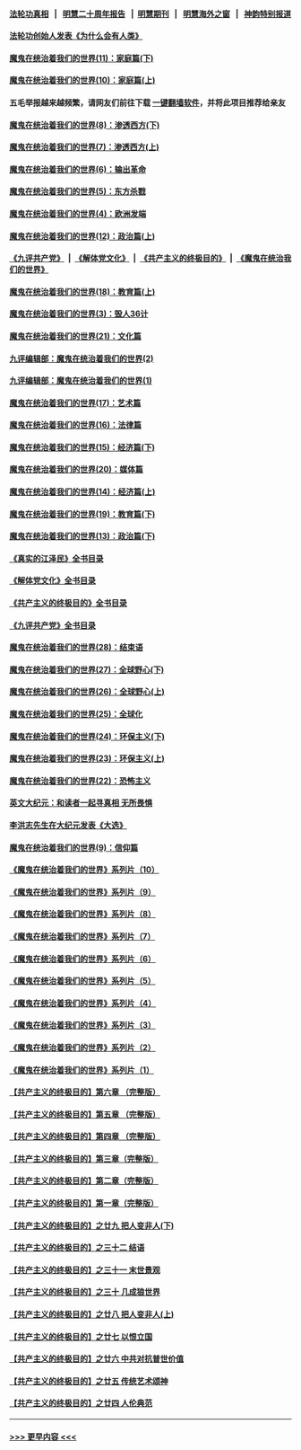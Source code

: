 #### [法轮功真相](https://github.com/gfw-breaker/truth/blob/master/README.md?t=0) &nbsp;&nbsp;|&nbsp;&nbsp; [明慧二十周年报告](https://github.com/gfw-breaker/mh-reports/blob/master/README.md?t=0) &nbsp;&nbsp;|&nbsp;&nbsp;[明慧期刊](https://github.com/gfw-breaker/mh-qikan) &nbsp;&nbsp;|&nbsp;&nbsp; [明慧海外之窗](https://github.com/gfw-breaker/mh-news/blob/master/README.md?t=0) &nbsp;&nbsp;|&nbsp;&nbsp; [神韵特别报道](https://github.com/gfw-breaker/mh-news/blob/master/shenyun.md?t=0)
#### [法轮功创始人发表《为什么会有人类》](../pages/nsc422/n13912117.md?t=04180043) 
#### [魔鬼在统治着我们的世界(11)：家庭篇(下)](../pages/nsc422/n10440961.md?t=04180043) 
#### [魔鬼在统治着我们的世界(10)：家庭篇(上)](../pages/nsc422/n10435448.md?t=04180043) 
#### 五毛举报越来越频繁，请网友们前往下载 [一键翻墙软件](https://github.com/gfw-breaker/ssr-accounts)，并将此项目推荐给亲友
#### [魔鬼在统治着我们的世界(8)：渗透西方(下)](../pages/nsc422/n10429603.md?t=04180043) 
#### [魔鬼在统治着我们的世界(7)：渗透西方(上)](../pages/nsc422/n10426013.md?t=04180043) 
#### [魔鬼在统治着我们的世界(6)：输出革命](../pages/nsc422/n10421536.md?t=04180043) 
#### [魔鬼在统治着我们的世界(5)：东方杀戮](../pages/nsc422/n10417707.md?t=04180043) 
#### [魔鬼在统治着我们的世界(4)：欧洲发端](../pages/nsc422/n10414890.md?t=04180043) 
#### [魔鬼在统治着我们的世界(12)：政治篇(上)](../pages/nsc422/n10444576.md?t=04180043) 
#### [《九评共产党》](https://github.com/begood0513/9ping.md/blob/master/README.md) &nbsp;|&nbsp; [《解体党文化》](../../../../jtdwh.md/blob/master/README.md)  &nbsp;|&nbsp; [《共产主义的终极目的》](../../../../gczydzjmd.md/blob/master/README.md) &nbsp;|&nbsp; [《魔鬼在统治我们的世界》](../../../../mgztzwmdsj.md/blob/master/README.md) 
#### [魔鬼在统治着我们的世界(18)：教育篇(上)](../pages/nsc422/n10526970.md?t=04180043) 
#### [魔鬼在统治着我们的世界(3)：毁人36计](../pages/nsc422/n10411583.md?t=04180043) 
#### [魔鬼在统治着我们的世界(21)：文化篇](../pages/nsc422/n10597706.md?t=04180043) 
#### [九评编辑部：魔鬼在统治着我们的世界(2)](../pages/nsc422/n10410036.md?t=04180043) 
#### [九评编辑部：魔鬼在统治着我们的世界(1)](../pages/nsc422/n10406825.md?t=04180043) 
#### [魔鬼在统治着我们的世界(17)：艺术篇](../pages/nsc422/n10499093.md?t=04180043) 
#### [魔鬼在统治着我们的世界(16)：法律篇](../pages/nsc422/n10485969.md?t=04180043) 
#### [魔鬼在统治着我们的世界(15)：经济篇(下)](../pages/nsc422/n10469975.md?t=04180043) 
#### [魔鬼在统治着我们的世界(20)：媒体篇](../pages/nsc422/n10586579.md?t=04180043) 
#### [魔鬼在统治着我们的世界(14)：经济篇(上)](../pages/nsc422/n10457370.md?t=04180043) 
#### [魔鬼在统治着我们的世界(19)：教育篇(下)](../pages/nsc422/n10564808.md?t=04180043) 
#### [魔鬼在统治着我们的世界(13)：政治篇(下)](../pages/nsc422/n10448270.md?t=04180043) 
#### [《真实的江泽民》全书目录](../pages/nsc422/n13721399.md?t=04180043) 
#### [《解体党文化》全书目录](../pages/nsc422/n13721157.md?t=04180043) 
#### [《共产主义的终极目的》全书目录](../pages/nsc422/n13721048.md?t=04180043) 
#### [《九评共产党》全书目录](../pages/nsc422/n13708085.md?t=04180043) 
#### [魔鬼在统治着我们的世界(28)：结束语](../pages/nsc422/n10936246.md?t=04180043) 
#### [魔鬼在统治着我们的世界(27)：全球野心(下)](../pages/nsc422/n10928319.md?t=04180043) 
#### [魔鬼在统治着我们的世界(26)：全球野心(上)](../pages/nsc422/n10900318.md?t=04180043) 
#### [魔鬼在统治着我们的世界(25)：全球化](../pages/nsc422/n10788205.md?t=04180043) 
#### [魔鬼在统治着我们的世界(24)：环保主义(下)](../pages/nsc422/n10695307.md?t=04180043) 
#### [魔鬼在统治着我们的世界(23)：环保主义(上)](../pages/nsc422/n10688613.md?t=04180043) 
#### [魔鬼在统治着我们的世界(22)：恐怖主义](../pages/nsc422/n10614727.md?t=04180043) 
#### [英文大纪元：和读者一起寻真相 无所畏惧](../pages/nsc422/n12542027.md?t=04180043) 
#### [李洪志先生在大纪元发表《大选》](../pages/nsc422/n12534746.md?t=04180043) 
#### [魔鬼在统治着我们的世界(9)：信仰篇](../pages/nsc422/n10432159.md?t=04180043) 
#### [《魔鬼在统治着我们的世界》系列片（10）](../pages/nsc422/n12292670.md?t=04180043) 
#### [《魔鬼在统治着我们的世界》系列片（9）](../pages/nsc422/n12290859.md?t=04180043) 
#### [《魔鬼在统治着我们的世界》系列片（8）](../pages/nsc422/n12287445.md?t=04180043) 
#### [《魔鬼在统治着我们的世界》系列片（7）](../pages/nsc422/n12283425.md?t=04180043) 
#### [《魔鬼在统治着我们的世界》系列片（6）](../pages/nsc422/n12282314.md?t=04180043) 
#### [《魔鬼在统治着我们的世界》系列片（5）](../pages/nsc422/n12281419.md?t=04180043) 
#### [《魔鬼在统治着我们的世界》系列片（4）](../pages/nsc422/n12274024.md?t=04180043) 
#### [《魔鬼在统治着我们的世界》系列片（3）](../pages/nsc422/n12271322.md?t=04180043) 
#### [《魔鬼在统治着我们的世界》系列片（2）](../pages/nsc422/n12269049.md?t=04180043) 
#### [《魔鬼在统治着我们的世界》系列片（1）](../pages/nsc422/n12267575.md?t=04180043) 
#### [【共产主义的终极目的】第六章 （完整版）](../pages/nsc422/n11428913.md?t=04180043) 
#### [【共产主义的终极目的】第五章 （完整版）](../pages/nsc422/n11428912.md?t=04180043) 
#### [【共产主义的终极目的】第四章 （完整版）](../pages/nsc422/n11428907.md?t=04180043) 
#### [【共产主义的终极目的】第三章（完整版）](../pages/nsc422/n11428848.md?t=04180043) 
#### [【共产主义的终极目的】第二章（完整版）](../pages/nsc422/n11428831.md?t=04180043) 
#### [【共产主义的终极目的】第一章（完整版）](../pages/nsc422/n11417651.md?t=04180043) 
#### [【共产主义的终极目的】之廿九 把人变非人(下)](../pages/nsc422/n11344140.md?t=04180043) 
#### [【共产主义的终极目的】之三十二 结语](../pages/nsc422/n11360535.md?t=04180043) 
#### [【共产主义的终极目的】之三十一 末世景观](../pages/nsc422/n11351129.md?t=04180043) 
#### [【共产主义的终极目的】之三十 几成狼世界](../pages/nsc422/n11348280.md?t=04180043) 
#### [【共产主义的终极目的】之廿八 把人变非人(上)](../pages/nsc422/n11340492.md?t=04180043) 
#### [【共产主义的终极目的】之廿七 以恨立国](../pages/nsc422/n11336944.md?t=04180043) 
#### [【共产主义的终极目的】之廿六 中共对抗普世价值](../pages/nsc422/n11324785.md?t=04180043) 
#### [【共产主义的终极目的】之廿五 传统艺术颂神](../pages/nsc422/n11296396.md?t=04180043) 
#### [【共产主义的终极目的】之廿四 人伦典范](../pages/nsc422/n11296397.md?t=04180043) 

----
#### [ >>> 更早内容 <<< ](../indexes/nsc422-earlier.md)
